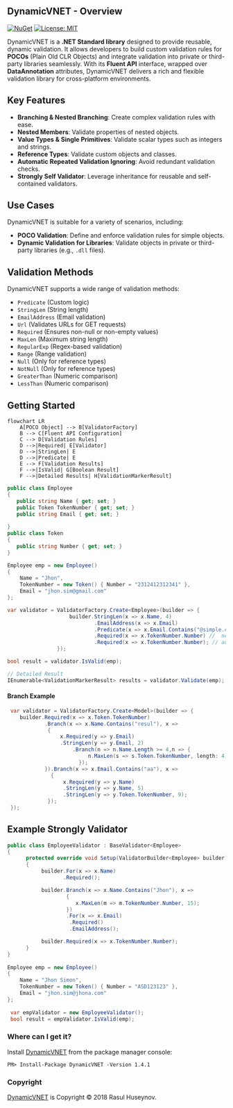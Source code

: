 ## DynamicVNET - Overview
[![NuGet](https://img.shields.io/badge/nuget-1.4.1-blue.svg)](https://www.nuget.org/packages/DynamicVNET/1.4.1)
[![License: MIT](https://img.shields.io/badge/License-MIT-yellow.svg)](https://github.com/rasulhsn/DynamicVNET/blob/master/LICENSE)

DynamicVNET is a **.NET Standard library** designed to provide reusable, dynamic validation. It allows developers to build custom validation rules for **POCOs** (Plain Old CLR Objects) and integrate validation into private or third-party libraries seamlessly. With its **Fluent API** interface, wrapped over **DataAnnotation** attributes, DynamicVNET delivers a rich and flexible validation library for cross-platform environments.  

## Key Features  
- **Branching & Nested Branching**: Create complex validation rules with ease.  
- **Nested Members**: Validate properties of nested objects.  
- **Value Types & Single Primitives**: Validate scalar types such as integers and strings.  
- **Reference Types**: Validate custom objects and classes.  
- **Automatic Repeated Validation Ignoring**: Avoid redundant validation checks.  
- **Strongly Self Validator**: Leverage inheritance for reusable and self-contained validators.  

## Use Cases  
DynamicVNET is suitable for a variety of scenarios, including:  
- **POCO Validation**: Define and enforce validation rules for simple objects.  
- **Dynamic Validation for Libraries**: Validate objects in private or third-party libraries (e.g., `.dll` files).  

## Validation Methods  
DynamicVNET supports a wide range of validation methods:  
- `Predicate` (Custom logic)  
- `StringLen` (String length)  
- `EmailAddress` (Email validation)  
- `Url` (Validates URLs for GET requests)  
- `Required` (Ensures non-null or non-empty values)  
- `MaxLen` (Maximum string length)  
- `RegularExp` (Regex-based validation)  
- `Range` (Range validation)  
- `Null` (Only for reference types)  
- `NotNull` (Only for reference types)  
- `GreaterThan` (Numeric comparison)  
- `LessThan` (Numeric comparison)  

## Getting Started

```mermaid
flowchart LR
    A[POCO Object] --> B[ValidatorFactory]
    B --> C[Fluent API Configuration]
    C --> D[Validation Rules]
    D -->|Required| E[Validator]
    D -->|StringLen| E
    D -->|Predicate| E
    E --> F[Validation Results]
    F -->|IsValid| G[Boolean Result]
    F -->|Detailed Results| H[ValidationMarkerResult]
```

```csharp
public class Employee
{
   public string Name { get; set; }
   public Token TokenNumber { get; set; }
   public string Email { get; set; }
   
}
public class Token
{
   public string Number { get; set; }
}
```

```csharp
Employee emp = new Employee()
{
    Name = "Jhon", 
    TokenNumber = new Token() { Number = "2312412312341" }, 
    Email = "jhon.sim@gmail.com"
};

var validator = ValidatorFactory.Create<Employee>(builder => {
                    builder.StringLen(x => x.Name, 4)
                            .EmailAddress(x => x.Email)
                            .Predicate(x => x.Email.Contains("@simple.com"))
                            .Required(x => x.TokenNumber.Number) //  nested member
                            .Required(x => x.TokenNumber.Number); // automatic ignored
                });        

bool result = validator.IsValid(emp);
``` 

```csharp
// Detailed Result
IEnumerable<ValidationMarkerResult> results = validator.Validate(emp);
```
#### Branch Example
```csharp
 var validator = ValidatorFactory.Create<Model>(builder => {
    builder.Required(x => x.Token.TokenNumber)
            .Branch(x => x.Name.Contains("resul"), x =>
             {
                 x.Required(y => y.Email)
                 .StringLen(y => y.Email, 2)
                     .Branch(n => n.Name.Length >= 4,n => {
                          n.MaxLen(s => s.Token.TokenNumber, length: 4);
                       });
            }).Branch(x => x.Email.Contains("aa"), x =>
              {
                  x.Required(y => y.Name)
                  .StringLen(y => y.Name, 5)
                  .StringLen(y => y.Token.TokenNumber, 9);
             });     
 });
```

## Example Strongly Validator

```csharp
public class EmployeeValidator : BaseValidator<Employee>
{
      protected override void Setup(ValidatorBuilder<Employee> builder)
      {
           builder.For(x => x.Name)
                  .Required();

           builder.Branch(x => x.Name.Contains("Jhon"), x =>
                   {
                      x.MaxLen(m => m.TokenNumber.Number, 15);
                   })
                   .For(x => x.Email)
                    .Required()
                    .EmailAddress();

           builder.Required(x => x.TokenNumber.Number);
      }
}
 
Employee emp = new Employee()
{
    Name = "Jhon Simon", 
    TokenNumber = new Token() { Number = "ASD123123" }, 
    Email = "jhon.sim@jhona.com"
};
 
 var empValidator = new EmployeeValidator();
 bool result = empValidator.IsValid(emp);
```

### Where can I get it?

Install [DynamicVNET](https://www.nuget.org/packages/DynamicVNET/) from the package manager console:

```
PM> Install-Package DynamicVNET -Version 1.4.1
```

### Copyright

[DynamicVNET](https://github.com/rasulhsn/DynamicVNET) is Copyright © 2018 Rasul Huseynov.
